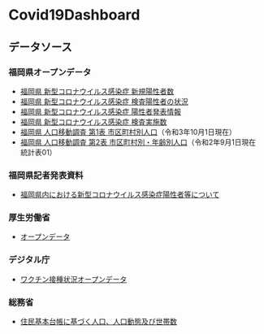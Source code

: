 # Covid19Dashboard

## データソース
### 福岡県オープンデータ
* [福岡県 新型コロナウイルス感染症 新規陽性者数](https://ckan.open-governmentdata.org/dataset/412b1e1c-7c05-443e-8c1f-e8dfcff57b91)
* [福岡県 新型コロナウイルス感染症 検査陽性者の状況](https://ckan.open-governmentdata.org/dataset/fe943202-2db4-44f8-9686-9cf682690bb7)
* [福岡県 新型コロナウイルス感染症 陽性者発表情報](https://ckan.open-governmentdata.org/dataset/8a9688c2-7b9f-4347-ad6e-de3b339ef740)
* [福岡県 新型コロナウイルス感染症 検査実施数](https://ckan.open-governmentdata.org/dataset/ef64c68a-d89e-4b1b-a53f-d2535ebfa3a1)
* [福岡県 人口移動調査 第1表 市区町村別人口](https://ckan.open-governmentdata.org/dataset/401000_jinkouidouchousa-shikuchouson)（令和3年10月1日現在）
* [福岡県 人口移動調査 第2表 市区町村別・年齢別人口](https://ckan.open-governmentdata.org/dataset/401000_jinkouidouchousa-shikuchouson-nenrei)（令和2年9月1日現在 統計表01）
### 福岡県記者発表資料
* [福岡県内における新型コロナウイルス感染症陽性者等について](https://www.pref.fukuoka.lg.jp/press/index.php?search_cnr_kwd=福岡県内における新型コロナウイルス感染症陽性者等について&pb=&pc=&search=1)
### 厚生労働省
* [オープンデータ](https://www.mhlw.go.jp/stf/covid-19/open-data.html)
### デジタル庁
* [ワクチン接種状況オープンデータ](https://info.vrs.digital.go.jp/dashboard)
### 総務省
* [住民基本台帳に基づく人口、人口動態及び世帯数](https://www.soumu.go.jp/main_sosiki/jichi_gyousei/daityo/jinkou_jinkoudoutai-setaisuu.html)
